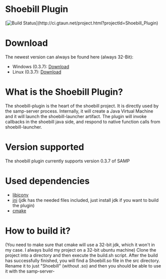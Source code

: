 # Shoebill Plugin

[![Build Status](http://ci.gtaun.net/app/rest/builds/buildType:(id:Shoebill_Plugin_Deploy)/statusIcon)](http://ci.gtaun.net/project.html?projectId=Shoebill_Plugin)

# Download

The newest version can always be found here (always 32-Bit):
- Windows (0.3.7): [Download](http://catboy5.bplaced.net/updater/binaries/Shoebill.dll)
- Linux (0.3.7): [Download](http://catboy5.bplaced.net/updater/binaries/Shoebill)

# What is the Shoebill Plugin?

The shoebill-plugin is the heart of the shoebill project. It is directly used by the samp-server process. Internally,
it will create a Java Virtual Machine and it will launch the shoebill-launcher artifact. The plugin will invoke
callbacks in the shoebill java side, and respond to native function calls from shoebill-launcher.

# Version supported

The shoebill plugin currently supports version 0.3.7 of SAMP

# Used dependencies

- [libiconv](https://www.gnu.org/software/libiconv/)
- [jni](http://en.wikipedia.org/wiki/Java_Native_Interface) (jdk has the needed files included, just install jdk if you want to build the plugin)
- [cmake](http://cmake.org)

# How to build it?
(You need to make sure that cmake will use a 32-bit jdk, which it won't in my case. I always build my project on a 32-bit ubuntu machine)
Clone the project into a directory and then execute the build.sh script.
After the build has successfully finished, you will find a Shoebill.so file in the src directory. Rename it to just "Shoebill" (without .so)
and then you should be able to use it with the samp-server-
